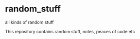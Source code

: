 # random_stuff
all kinds of random stuff

This repository contains random stuff, notes, peaces of code etc
